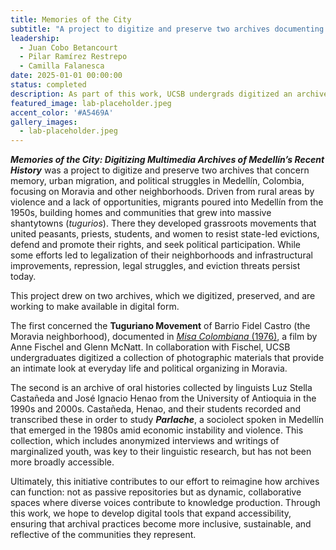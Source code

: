 ```yaml
---
title: Memories of the City
subtitle: "A project to digitize and preserve two archives documenting urban migration and political struggles in Medellín, Colombia."
leadership: 
  - Juan Cobo Betancourt
  - Pilar Ramírez Restrepo
  - Camilla Falanesca
date: 2025-01-01 00:00:00
status: completed
description: As part of this work, UCSB undergrads digitized an archive of photographs of everyday life in the tugurios of Medellín, Colombia, taken in 1976 by Anne Tuzman and Glenn McNatt and preserved by Anne Fischel.
featured_image: lab-placeholder.jpeg
accent_color: '#A5469A'
gallery_images:
  - lab-placeholder.jpeg
---
```


***Memories of the City: Digitizing Multimedia Archives of Medellín’s Recent History*** was a project to digitize and preserve two archives that concern memory, urban migration, and political struggles in Medellín, Colombia, focusing on Moravia and other neighborhoods. Driven from rural areas by violence and a lack of opportunities, migrants poured into Medellín from the 1950s, building homes and communities that grew into massive shantytowns (*tugurios*). There they developed grassroots movements that united peasants, priests, students, and women to resist state-led evictions, defend and promote their rights, and seek political participation. While some efforts led to legalization of their neighborhoods and infrastructural improvements, repression, legal struggles, and eviction threats persist today.

This project drew on two archives, which we digitized, preserved, and are working to make available in digital form.

The first concerned the **Tuguriano Movement** of Barrio Fidel Castro (the Moravia neighborhood), documented in [*Misa Colombiana* (1976)](https://vimeo.com/622927213), a film by Anne Fischel and Glenn McNatt. In collaboration with Fischel, UCSB undergraduates digitized a collection of photographic materials that provide an intimate look at everyday life and political organizing in Moravia.

The second is an archive of oral histories collected by linguists Luz Stella Castañeda and José Ignacio Henao from the University of Antioquia in the 1990s and 2000s. Castañeda, Henao, and their students recorded and transcribed these in order to study ***Parlache***, a sociolect spoken in Medellín that emerged in the 1980s amid economic instability and violence. This collection, which includes anonymized interviews and writings of marginalized youth, was key to their linguistic research, but has not been more broadly accessible.

Ultimately, this initiative contributes to our effort to reimagine how archives can function: not as passive repositories but as dynamic, collaborative spaces where diverse voices contribute to knowledge production. Through this work, we hope to develop digital tools that expand accessibility, ensuring that archival practices become more inclusive, sustainable, and reflective of the communities they represent.